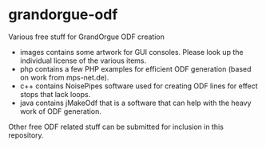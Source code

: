grandorgue-odf
==============

Various free stuff for GrandOrgue ODF creation

* images contains some artwork for GUI consoles. Please look up the individual license of the various items.
* php contains a few PHP examples for efficient ODF generation (based on work from mps-net.de).
* c++ contains NoisePipes software used for creating ODF lines for effect stops that lack loops.
* java contains jMakeOdf that is a software that can help with the heavy work of ODF generation.

Other free ODF related stuff can be submitted for inclusion in this repository.
